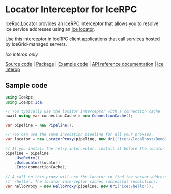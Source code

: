 # Locator Interceptor for IceRPC

IceRpc.Locator provides an [IceRPC][icerpc] interceptor that allows you to resolve ice service addresses
using an [Ice locator][locator].

Use this interceptor in IceRPC client applications that call services hosted by IceGrid-managed servers.

_Ice interop only_

[Source code][source] | [Package][package] | [Example code][example] | [API reference documentation][api] | [Ice interop][interop]

## Sample code

```csharp
using IceRpc;
using IceRpc.Ice;

// You typically use the locator interceptor with a connection cache.
await using var connectionCache = new ConnectionCache();

var pipeline = new Pipeline();

// You can use the same invocation pipeline for all your proxies.
var locator = new LocatorProxy(pipeline, new Uri("ice://localhost/DemoIceGrid/Locator"));

// If you install the retry interceptor, install it before the locator interceptor.
pipeline = pipeline
    .UseRetry()
    .UseLocator(locator)
    .Into(connectionCache);
    
// A call on this proxy will use the locator to find the server address(es) associated with
// `/hello`. The locator interceptor caches successful resolutions.
var helloProxy = new HelloProxy(pipeline, new Uri("ice:/hello"));
```

[api]: https://api.testing.zeroc.com/csharp/api/IceRpc.Locator.html
[example]: https://github.com/icerpc/icerpc-csharp/tree/main/examples/Interop/IceGrid
[icerpc]: https://www.nuget.org/packages/IceRpc
[interop]: https://docs.testing.zeroc.com/docs/icerpc-for-ice-users
[locator]: https://doc.zeroc.com/ice/3.7/client-server-features/locators
[package]: https://www.nuget.org/packages/IceRpc.Locator
[source]: https://github.com/icerpc/icerpc-csharp/tree/main/src/IceRpc.Locator

